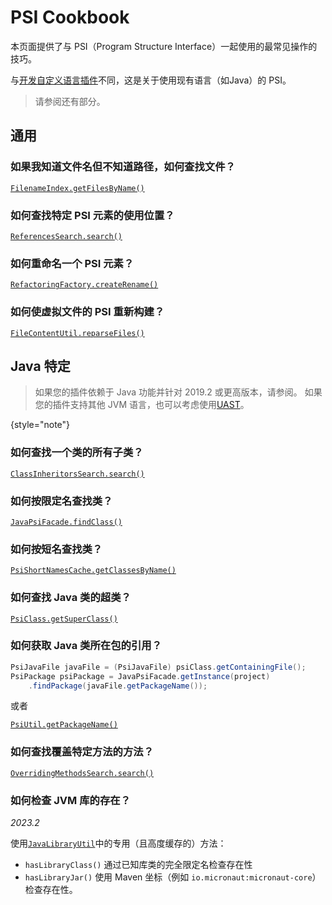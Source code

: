 # PSI Cookbook

<link-summary rel="excerpt"/>
<p id="excerpt">
本页面提供了与 PSI（Program Structure Interface）一起使用的最常见操作的技巧。
</p>

与[开发自定义语言插件](custom_language_support.md)不同，这是关于使用现有语言（如Java）的 PSI。

> 请参阅还有[](psi_performance.md)部分。
>

## 通用

### 如果我知道文件名但不知道路径，如何查找文件？

[`FilenameIndex.getFilesByName()`](%gh-ic%/platform/indexing-api/src/com/intellij/psi/search/FilenameIndex.java)

### 如何查找特定 PSI 元素的使用位置？

[`ReferencesSearch.search()`](%gh-ic%/platform/indexing-api/src/com/intellij/psi/search/searches/ReferencesSearch.java)

### 如何重命名一个 PSI 元素？

[`RefactoringFactory.createRename()`](%gh-ic%/platform/lang-api/src/com/intellij/refactoring/RefactoringFactory.java)

### 如何使虚拟文件的 PSI 重新构建？

[`FileContentUtil.reparseFiles()`](%gh-ic%/platform/analysis-api/src/com/intellij/util/FileContentUtil.java)

## Java 特定

> 如果您的插件依赖于 Java 功能并针对 2019.2 或更高版本，请参阅[](plugin_compatibility.md#java)。
> 如果您的插件支持其他 JVM 语言，也可以考虑使用[UAST](uast.md)。
>
{style="note"}

### 如何查找一个类的所有子类？

[`ClassInheritorsSearch.search()`](%gh-ic%/java/java-indexing-api/src/com/intellij/psi/search/searches/ClassInheritorsSearch.java)

### 如何按限定名查找类？

[`JavaPsiFacade.findClass()`](%gh-ic%/java/java-psi-api/src/com/intellij/psi/JavaPsiFacade.java)

### 如何按短名查找类？

[`PsiShortNamesCache.getClassesByName()`](%gh-ic%/java/java-indexing-api/src/com/intellij/psi/search/PsiShortNamesCache.java)

### 如何查找 Java 类的超类？

[`PsiClass.getSuperClass()`](%gh-ic%/java/java-psi-api/src/com/intellij/psi/PsiClass.java)

### 如何获取 Java 类所在包的引用？

```java
PsiJavaFile javaFile = (PsiJavaFile) psiClass.getContainingFile();
PsiPackage psiPackage = JavaPsiFacade.getInstance(project)
    .findPackage(javaFile.getPackageName());
```

或者

[`PsiUtil.getPackageName()`](%gh-ic%/java/java-psi-api/src/com/intellij/psi/util/PsiUtil.java)

### 如何查找覆盖特定方法的方法？

[`OverridingMethodsSearch.search()`](%gh-ic%/java/java-indexing-api/src/com/intellij/psi/search/searches/OverridingMethodsSearch.java)

### 如何检查 JVM 库的存在？

_2023.2_

使用[`JavaLibraryUtil`](%gh-ic%/java/openapi/src/com/intellij/java/library/JavaLibraryUtil.java)中的专用（且高度缓存的）方法：

- `hasLibraryClass()` 通过已知库类的完全限定名检查存在性
- `hasLibraryJar()` 使用 Maven 坐标（例如 `io.micronaut:micronaut-core`）检查存在性。

